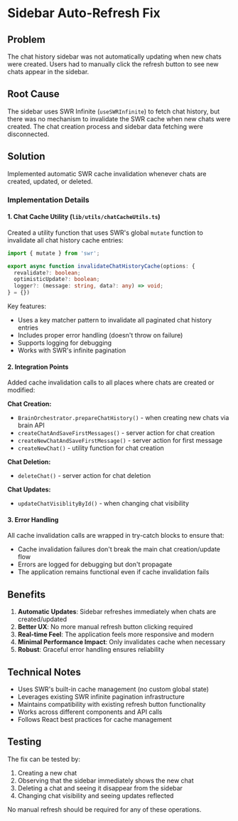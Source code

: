 # Sidebar Auto-Refresh Fix

## Problem
The chat history sidebar was not automatically updating when new chats were created. Users had to manually click the refresh button to see new chats appear in the sidebar.

## Root Cause
The sidebar uses SWR Infinite (`useSWRInfinite`) to fetch chat history, but there was no mechanism to invalidate the SWR cache when new chats were created. The chat creation process and sidebar data fetching were disconnected.

## Solution
Implemented automatic SWR cache invalidation whenever chats are created, updated, or deleted.

### Implementation Details

#### 1. Chat Cache Utility (`lib/utils/chatCacheUtils.ts`)
Created a utility function that uses SWR's global `mutate` function to invalidate all chat history cache entries:

```typescript
import { mutate } from 'swr';

export async function invalidateChatHistoryCache(options: {
  revalidate?: boolean;
  optimisticUpdate?: boolean;
  logger?: (message: string, data?: any) => void;
} = {})
```

Key features:
- Uses a key matcher pattern to invalidate all paginated chat history entries
- Includes proper error handling (doesn't throw on failure)
- Supports logging for debugging
- Works with SWR's infinite pagination

#### 2. Integration Points
Added cache invalidation calls to all places where chats are created or modified:

**Chat Creation:**
- `BrainOrchestrator.prepareChatHistory()` - when creating new chats via brain API
- `createChatAndSaveFirstMessages()` - server action for chat creation
- `createNewChatAndSaveFirstMessage()` - server action for first message
- `createNewChat()` - utility function for chat creation

**Chat Deletion:**
- `deleteChat()` - server action for chat deletion

**Chat Updates:**
- `updateChatVisiblityById()` - when changing chat visibility

#### 3. Error Handling
All cache invalidation calls are wrapped in try-catch blocks to ensure that:
- Cache invalidation failures don't break the main chat creation/update flow
- Errors are logged for debugging but don't propagate
- The application remains functional even if cache invalidation fails

## Benefits
1. **Automatic Updates**: Sidebar refreshes immediately when chats are created/updated
2. **Better UX**: No more manual refresh button clicking required
3. **Real-time Feel**: The application feels more responsive and modern
4. **Minimal Performance Impact**: Only invalidates cache when necessary
5. **Robust**: Graceful error handling ensures reliability

## Technical Notes
- Uses SWR's built-in cache management (no custom global state)
- Leverages existing SWR infinite pagination infrastructure
- Maintains compatibility with existing refresh button functionality
- Works across different components and API calls
- Follows React best practices for cache management

## Testing
The fix can be tested by:
1. Creating a new chat
2. Observing that the sidebar immediately shows the new chat
3. Deleting a chat and seeing it disappear from the sidebar
4. Changing chat visibility and seeing updates reflected

No manual refresh should be required for any of these operations. 
